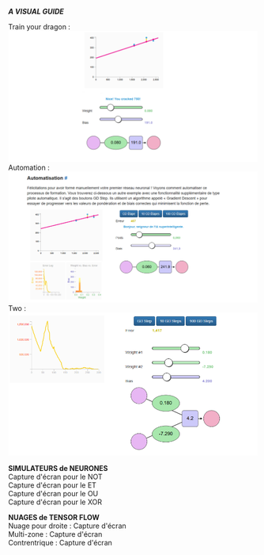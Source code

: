 ***A VISUAL GUIDE***  

Train your dragon : ![trainYourDragon](capture/Train%20your%20dragon.PNG)
Automation : ![automation](capture/Automatisation.PNG)
Two : ![two](capture/Two.PNG)

**SIMULATEURS de NEURONES**  
Capture d'écran  pour le NOT  
Capture d'écran pour le ET  
Capture d'écran pour le OU  
Capture d'écran pour le XOR  

**NUAGES de TENSOR FLOW**  
Nuage pour droite : Capture d'écran  
Multi-zone : Capture d'écran  
Contrentrique : Capture d'écran  